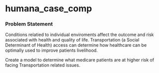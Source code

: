 # humana_case_comp

### Problem Statement

Conditions relatied to individual enviroments affect the outcome and risk associated with health and quality of life. Transportation (a Social Determinant of Health) access can determine how healthcare can be optimally used to improve patients livelihood.

Create a model to determine what medicare patients are at higher risk of facing Transportation related issues.
